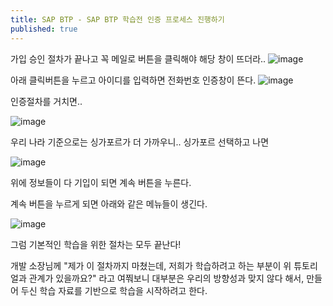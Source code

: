 ```yaml
---
title: SAP BTP - SAP BTP 학습전 인증 프로세스 진행하기
published: true
---
```


가입 승인 절차가 끝나고 꼭 메일로 버튼을 클릭해야 해당 창이 뜨더라..
![image](https://github.com/dev-nuruhee/nlog/assets/54430432/84307e7f-b8a2-4c10-9904-f2b57a1a021b)

아래 클릭버튼을 누르고 아이디를 입력하면 전화번호 인증창이 뜬다.
![image](https://github.com/dev-nuruhee/nlog/assets/54430432/c7728a37-4f44-40e4-8fff-a936aa45140d)

인증절차를 거치면..

![image](https://github.com/dev-nuruhee/nlog/assets/54430432/f7baa546-fbb0-49e9-8f89-cc64130ba305)

우리 나라 기준으로는 싱가포르가 더 가까우니.. 싱가포르 선택하고 나면

![image](https://github.com/dev-nuruhee/nlog/assets/54430432/2b72be04-c470-4fe4-8c5c-2845840a5e6f)

위에 정보들이 다 기입이 되면 계속 버튼을 누른다.

계속 버튼을 누르게 되면 아래와 같은 메뉴들이 생긴다.

![image](https://github.com/dev-nuruhee/nlog/assets/54430432/2625599a-a197-4ab2-bddd-cc2e0b3a1c47)


그럼 기본적인 학습을 위한 절차는 모두 끝난다!

개발 소장님께 "제가 이 절차까지 마쳤는데, 저희가 학습하려고 하는 부분이 위 튜토리얼과 관계가 있을까요?" 라고 여쭤보니 대부분은 우리의 방향성과 맞지 않다 해서, 만들어 두신 학습 자료를 기반으로 학습을 시작하려고 한다.
